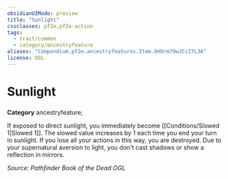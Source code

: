 ```yaml
---
obsidianUIMode: preview
title: "Sunlight"
cssclasses: pf2e,pf2e-action
tags:
  - trait/common
  - category/ancestryfeature
aliases: "Compendium.pf2e.ancestryfeatures.Item.bHUrm79wJCcI7L3A"
license: OGL
---
```

# Sunlight

### 

**Category** ancestryfeature; 




If exposed to direct sunlight, you immediately become [[Conditions/Slowed 1|Slowed 1]]. The slowed value increases by 1 each time you end your turn in sunlight. If you lose all your actions in this way, you are destroyed. Due to your supernatural aversion to light, you don't cast shadows or show a reflection in mirrors.

*Source: Pathfinder Book of the Dead*
*OGL*